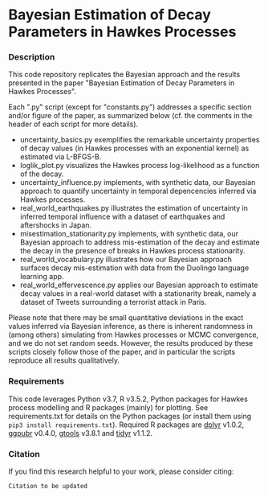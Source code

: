 # Bayesian Estimation of Decay Parameters in Hawkes Processes
### Description
This code repository replicates the Bayesian approach and the results presented in the paper "Bayesian Estimation of Decay Parameters in Hawkes Processes". 

Each ".py" script (except for "constants.py") addresses a specific section and/or figure of the paper, as summarized below (cf. the comments in the header of each script for more details).
- uncertainty_basics.py exemplifies the remarkable uncertainty properties of decay values (in Hawkes processes with an exponential kernel) as estimated via L-BFGS-B.
- loglik_plot.py visualizes the Hawkes process log-likelihood as a function of the decay.
- uncertainty_influence.py implements, with synthetic data, our Bayesian approach to quantify uncertainty in temporal depencencies inferred via Hawkes processes.
- real_world_earthquakes.py illustrates the estimation of uncertainty in inferred temporal influence with a dataset of earthquakes and aftershocks in Japan.
- misestimation_stationarity.py implements, with synthetic data, our Bayesian approach to address mis-estimation of the decay and estimate the decay in the presence of breaks in Hawkes process stationarity.
- real_world_vocabulary.py illustrates how our Bayesian approach surfaces decay mis-estimation with data from the Duolingo language learning app.
- real_world_effervescence.py applies our Bayesian approach to estimate decay values in a real-world dataset with a stationarity break, namely a dataset of Tweets surrounding a terrorist attack in Paris.

Please note that there may be small quantitative deviations in the exact values inferred via Bayesian inference, as there is inherent randomness in (among others) simulating from Hawkes processes or MCMC convergence, and we do not set random seeds. However, the results produced by these scripts closely follow those of the paper, and in particular the scripts reproduce all results qualitatively.

### Requirements
This code leverages Python v3.7, R v3.5.2, Python packages for Hawkes process modelling and R packages (mainly) for plotting. See requirements.txt for details on the Python packages (or install them using `pip3 install requirements.txt`). Required R packages are [dplyr](https://cran.r-project.org/package=dplyr) v1.0.2, [ggpubr](https://cran.r-project.org/package=ggpubr) v0.4.0, [gtools](https://cran.r-project.org/package=gtools) v3.8.1 and [tidyr](https://cran.r-project.org/package=tidyr) v1.1.2.

### Citation
If you find this research helpful to your work, please consider citing:
```
Citation to be updated
```
